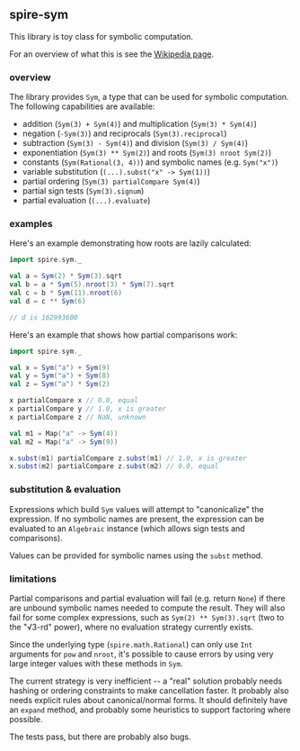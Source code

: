## spire-sym

This library is toy class for symbolic computation.

For an overview of what this is see the
[Wikipedia page](http://en.wikipedia.org/wiki/Symbolic_computation).

### overview

The library provides `Sym`, a type that can be used for symbolic
computation. The following capabilities are available:

 * addition (`Sym(3) + Sym(4)`) and multiplication (`Sym(3) * Sym(4)`)
 * negation (`-Sym(3)`) and reciprocals (`Sym(3).reciprocal`)
 * subtraction (`Sym(3) - Sym(4)`) and division (`Sym(3) / Sym(4)`)
 * exponentiation (`Sym(3) ** Sym(2)`) and roots (`Sym(3) nroot Sym(2)`)
 * constants (`Sym(Rational(3, 4))`) and symbolic names (e.g. `Sym("x")`)
 * variable substitution (`(...).subst("x" -> Sym(1))`)
 * partial ordering (`Sym(3) partialCompare Sym(4)`)
 * partial sign tests (`Sym(3).signum`)
 * partial evaluation (`(...).evaluate`)
 
### examples

Here's an example demonstrating how roots are lazily calculated:

```scala
import spire.sym._

val a = Sym(2) * Sym(3).sqrt
val b = a * Sym(5).nroot(3) * Sym(7).sqrt
val c = b * Sym(11).nroot(6)
val d = c ** Sym(6)

// d is 162993600
```

Here's an example that shows how partial comparisons work:

```scala
import spire.sym._

val x = Sym("a") + Sym(9)
val y = Sym("a") + Sym(8)
val z = Sym("a") * Sym(2)

x partialCompare x // 0.0, equal
x partialCompare y // 1.0, x is greater
x partialCompare z // NaN, unknown

val m1 = Map("a" -> Sym(4))
val m2 = Map("a" -> Sym(9))

x.subst(m1) partialCompare z.subst(m1) // 1.0, x is greater
x.subst(m2) partialCompare z.subst(m2) // 0.0, equal
```

### substitution & evaluation

Expressions which build `Sym` values will attempt to "canonicalize"
the expression. If no symbolic names are present, the expression can
be evaluated to an `Algebraic` instance (which allows sign tests and
comparisons).

Values can be provided for symbolic names using the `subst` method.

### limitations

Partial comparisons and partial evaluation will fail (e.g. return
`None`) if there are unbound symbolic names needed to compute the
result. They will also fail for some complex expressions, such as
`Sym(2) ** Sym(3).sqrt` (two to the "√3-rd" power), where no
evaluation strategy currently exists.

Since the underlying type (`spire.math.Rational`) can only use `Int`
arguments for `pow` and `nroot`, it's possible to cause errors by
using very large integer values with these methods in `Sym`.

The current strategy is very inefficient -- a "real" solution probably
needs hashing or ordering constraints to make cancellation faster. It
probably also needs explicit rules about canonical/normal forms. It
should definitely have an `expand` method, and probably some
heuristics to support factoring where possible.

The tests pass, but there are probably also bugs.
